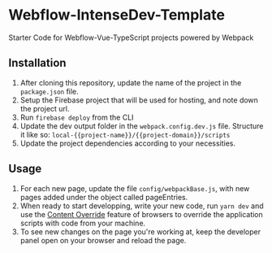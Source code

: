 # Webflow-IntenseDev-Template
Starter Code for Webflow-Vue-TypeScript projects powered by Webpack

## Installation
1. After cloning this repository, update the name of the project in the `package.json` file.
2. Setup the Firebase project that will be used for hosting, and note down the project url. 
4. Run `firebase deploy` from the CLI
3. Update the dev output folder in the `webpack.config.dev.js` file. Structure it like so: `local-{{project-name}}/{{project-domain}}/scripts`
4. Update the project dependencies according to your necessities.

## Usage
1. For each new page, update the file `config/webpackBase.js`, with new pages added under the object called pageEntries.
2. When ready to start developping, write your new code, run `yarn dev` and use the [Content Override](https://docs.microsoft.com/en-us/microsoft-edge/devtools-guide-chromium/javascript/overrides) feature of browsers to override the application scripts with code from your machine.
3. To see new changes on the page you're working at, keep the developer panel open on your browser and reload the page.
